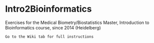 # Intro2Bioinformatics

Exercises for the Medical Biometry/Biostatistics Master, Introduction to Bioinformatics course, since 2014 (Heidelberg)

    Go to the Wiki tab for full instructions
